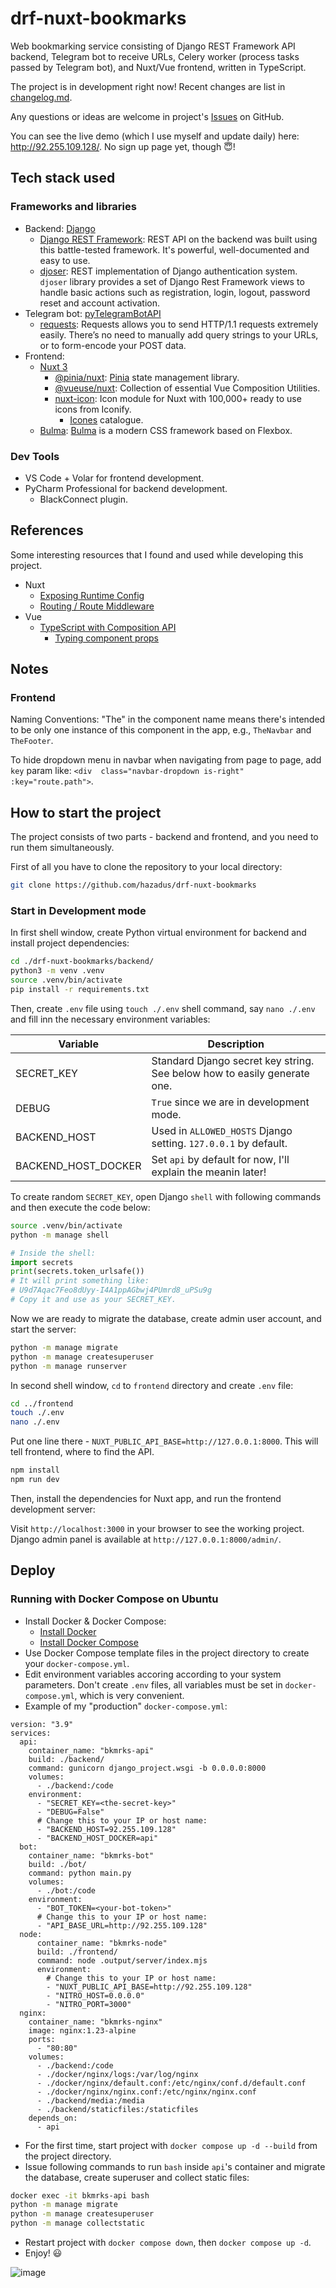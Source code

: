 # drf-nuxt-bookmarks

Web bookmarking service consisting of Django REST Framework API backend, Telegram bot to receive URLs, Celery worker 
(process tasks passed by Telegram bot), and Nuxt/Vue frontend, written in TypeScript.

The project is in development right now! Recent changes are list in [changelog.md](./changelog.md).

Any questions or ideas are welcome in project's [Issues](https://github.com/hazadus/drf-nuxt-bookmarks/issues) on 
GitHub.

You can see the live demo (which I use myself and update daily) here: http://92.255.109.128/. No sign up page yet, 
though 😇!

## Tech stack used

### Frameworks and libraries

- Backend: [Django](https://www.djangoproject.com/)
  - [Django REST Framework](https://www.django-rest-framework.org/): REST API on the backend was built using this 
    battle-tested framework. It's powerful, well-documented and easy to use.
  - [djoser](https://djoser.readthedocs.io/en/latest/introduction.html): REST implementation of Django 
    authentication system. `djoser` library provides a set of Django Rest Framework views to handle basic actions 
    such  as registration, login, logout, password reset and account activation.
- Telegram bot: [pyTelegramBotAPI](https://pypi.org/project/pyTelegramBotAPI/)
  - [requests](https://requests.readthedocs.io/en/latest/): Requests allows you to send HTTP/1.1 requests extremely 
    easily. There’s no need to manually add query strings to your URLs, or to form-encode your POST data.
- Frontend:
  - [Nuxt 3](https://nuxt.com/)
    - [@pinia/nuxt](https://pinia.vuejs.org/ssr/nuxt.html): [Pinia](https://pinia.vuejs.org/) state management library.
    - [@vueuse/nuxt](https://nuxt.com/modules/vueuse): Collection of essential Vue Composition Utilities.
    - [nuxt-icon](https://nuxt.com/modules/icon): Icon module for Nuxt with 100,000+ ready to use icons from Iconify.
      - [Icones](https://icones.js.org) catalogue.
  - [Bulma](https://www.npmjs.com/package/bulma): [Bulma](https://bulma.io/) is a modern CSS framework based on Flexbox.

### Dev Tools

- VS Code + Volar for frontend development.
- PyCharm Professional for backend development.
  - BlackConnect plugin.

## References

Some interesting resources that I found and used while developing this project.

- Nuxt
  - [Exposing Runtime Config](https://nuxt.com/docs/guide/going-further/runtime-config)
  - [Routing / Route Middleware](https://nuxt.com/docs/getting-started/routing#route-middleware)
- Vue
  - [TypeScript with Composition API](https://vuejs.org/guide/typescript/composition-api.html)
    - [Typing component props](https://vuejs.org/guide/typescript/composition-api.html#typing-component-props)

## Notes

### Frontend

Naming Conventions: "The" in the component name means there's intended to be only one instance of this component in 
the app, e.g., `TheNavbar` and `TheFooter`.

To hide dropdown menu in navbar when navigating from page to page, add `key` param like: `<div 
class="navbar-dropdown is-right" :key="route.path">`.

## How to start the project

The project consists of two parts - backend and frontend, and you need to run them simultaneously.

First of all you have to clone the repository to your local directory:

```bash
git clone https://github.com/hazadus/drf-nuxt-bookmarks
```

### Start in Development mode

In first shell window, create Python virtual environment for backend and install project dependencies:

```bash
cd ./drf-nuxt-bookmarks/backend/
python3 -m venv .venv
source .venv/bin/activate
pip install -r requirements.txt
```

Then, create `.env` file using `touch ./.env` shell command, say `nano ./.env` and fill inn the necessary
environment variables:

| Variable            | Description                                                              |
|---------------------|--------------------------------------------------------------------------|
| SECRET_KEY          | Standard Django secret key string. See below how to easily generate one. |
| DEBUG               | `True` since we are in development mode.                                 |
| BACKEND_HOST        | Used in `ALLOWED_HOSTS` Django setting. `127.0.0.1` by default.          |
| BACKEND_HOST_DOCKER | Set `api` by default for now, I'll explain the meanin later!             |

To create random `SECRET_KEY`, open Django `shell` with following commands and then execute the code below:

```bash
source .venv/bin/activate
python -m manage shell
```
```python
# Inside the shell:
import secrets
print(secrets.token_urlsafe())
# It will print something like:
# U9d7Aqac7Feo8dUyy-I4A1ppAGbwj4PUmrd8_uPSu9g
# Copy it and use as your SECRET_KEY.
```

Now we are ready to migrate the database, create admin user account, and start the server:

```bash
python -m manage migrate
python -m manage createsuperuser
python -m manage runserver
```

In second shell window, `cd` to `frontend` directory and create `.env` file:

```bash
cd ../frontend
touch ./.env
nano ./.env
```

Put one line there - `NUXT_PUBLIC_API_BASE=http://127.0.0.1:8000`. This will tell frontend, where to find the API.

```bash
npm install
npm run dev
```

Then, install the dependencies for Nuxt app, and run the frontend development server:

Visit `http://localhost:3000` in your browser to see the working project.
Django admin panel is available at `http://127.0.0.1:8000/admin/`.

## Deploy

### Running with Docker Compose on Ubuntu

- Install Docker & Docker Compose:
  - [Install Docker](https://www.digitalocean.com/community/tutorials/how-to-install-and-use-docker-on-ubuntu-22-04)
  - [Install Docker Compose](https://www.digitalocean.com/community/tutorials/how-to-install-and-use-docker-compose-on-ubuntu-22-04)
- Use Docker Compose template files in the project directory to create your `docker-compose.yml`.
- Edit environment variables accoring according to your system parameters. Don't create `.env` files, all variables 
  must be set in `docker-compose.yml`, which is very convenient.
- Example of my "production" `docker-compose.yml`:
```
version: "3.9"
services:
  api:
    container_name: "bkmrks-api"
    build: ./backend/
    command: gunicorn django_project.wsgi -b 0.0.0.0:8000
    volumes:
      - ./backend:/code
    environment:
      - "SECRET_KEY=<the-secret-key>"
      - "DEBUG=False"
      # Change this to your IP or host name:
      - "BACKEND_HOST=92.255.109.128"
      - "BACKEND_HOST_DOCKER=api"
  bot:
    container_name: "bkmrks-bot"
    build: ./bot/
    command: python main.py
    volumes:
      - ./bot:/code
    environment:
      - "BOT_TOKEN=<your-bot-token>"
      # Change this to your IP or host name:
      - "API_BASE_URL=http://92.255.109.128"
  node:
      container_name: "bkmrks-node"
      build: ./frontend/
      command: node .output/server/index.mjs
      environment:
        # Change this to your IP or host name:
        - "NUXT_PUBLIC_API_BASE=http://92.255.109.128"
        - "NITRO_HOST=0.0.0.0"
        - "NITRO_PORT=3000"
  nginx:
    container_name: "bkmrks-nginx"
    image: nginx:1.23-alpine
    ports:
      - "80:80"
    volumes:
      - ./backend:/code
      - ./docker/nginx/logs:/var/log/nginx
      - ./docker/nginx/default.conf:/etc/nginx/conf.d/default.conf
      - ./docker/nginx/nginx.conf:/etc/nginx/nginx.conf
      - ./backend/media:/media
      - ./backend/staticfiles:/staticfiles
    depends_on:
      - api
```
- For the first time, start project with `docker compose up -d --build` from the project directory.
- Issue following commands to run `bash` inside `api`'s container and migrate the database, create superuser and 
  collect static files:
```bash
docker exec -it bkmrks-api bash
python -m manage migrate
python -m manage createsuperuser
python -m manage collectstatic
```
- Restart project with `docker compose down`, then `docker compose up -d`.
- Enjoy! 😃

![image](./frontend/public/images/logo.jpg)